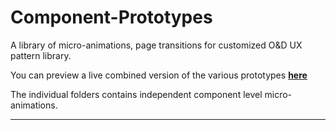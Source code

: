 Component-Prototypes
===================
A library of micro-animations, page transitions for customized O&amp;D UX pattern library. 

You can preview a live combined version of the various prototypes [ **here** ](https://github.build.ge.com/pages/212598191/component-prototypes/mantle_sample_2x2.framer/)

The individual folders contains independent component level micro-animations.

----------

